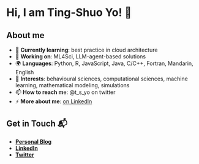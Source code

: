 # Hi, I am Ting-Shuo Yo! 👋

## About me

- 🌱 **Currently learning**: best practice in cloud architecture
- 🔭 **Working on**: ML4Sci, LLM-agent-based solutions
- 🌍 **Languages**: Python, R, JavaScript, Java, C/C++, Fortran, Mandarin, English
- 👀 **Interests**: behavioural sciences, computational sciences, machine learning, mathematical modeling, simulations
- 📫 **How to reach m**e: @t_s_yo on twitter
- ⚡ **More about me**: [on LinkedIn](https://www.linkedin.com/in/tingshuoyo/)

## Get in Touch 📬

- [**Personal Blog**](https://esse_tsyo.blogspot.com/)
- [**LinkedIn**](https://www.linkedin.com/in/tingshuoyo/)
- [**Twitter**](@t_s_yo)

<!---
tingsyo/tingsyo is a ✨ special ✨ repository because its `README.md` (this file) appears on your GitHub profile.
You can click the Preview link to take a look at your changes.

## My Skills 🧠

![HTML](https://img.shields.io/badge/-HTML-E34F26?style=flat-square&logo=html5&logoColor=white)
![CSS](https://img.shields.io/badge/-CSS-1572B6?style=flat-square&logo=css3&logoColor=white)
![JavaScript](https://img.shields.io/badge/-JavaScript-F7DF1E?style=flat-square&logo=javascript&logoColor=black)
![React](https://img.shields.io/badge/-React-61DAFB?style=flat-square&logo=react&logoColor=black)
![Node.js](https://img.shields.io/badge/-Node.js-339933?style=flat-square&logo=node.js&logoColor=white)

*Replace the above skill badges with your own skills and expertise. To create more badges, use [checkout this repo](https://github.com/alexandresanlim/Badges4-README.md-Profile).*

## Featured Projects 💻

### [Project 1 Title](project_1_link)

![Project 1 Screenshot](project_1_screenshot_url)

**[Project 1 Title]** is a **[brief project description]** built with **[technologies used]**. This project demonstrates my ability to **[skills demonstrated by the project]**. You can check out the repository [here](project_1_repository_link).

### [Project 2 Title](project_2_link)

![Project 2 Screenshot](project_2_screenshot_url)

**[Project 2 Title]** is a **[brief project description]** built with **[technologies used]**. This project showcases my skills in **[skills demonstrated by the project]**. You can check out the repository [here](project_2_repository_link).

--->
